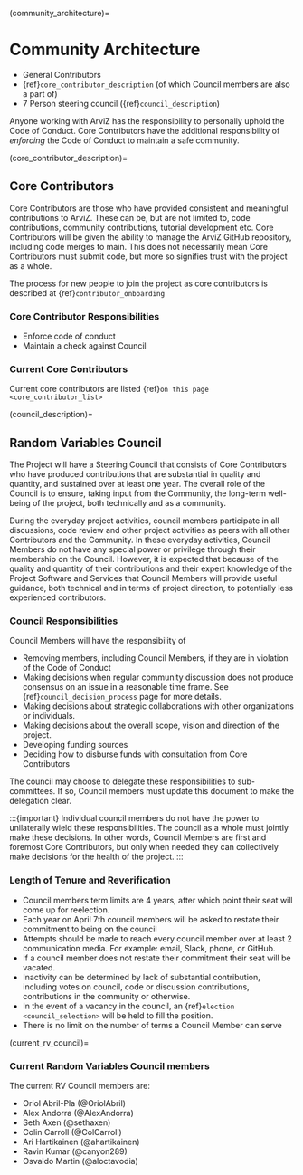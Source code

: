 (community_architecture)=
# Community Architecture

* General Contributors
* {ref}`core_contributor_description` (of which Council members are also a part of)
* 7 Person steering council ({ref}`council_description`)

Anyone working with ArviZ has the responsibility to personally uphold
the Code of Conduct. Core Contributors have the additional responsibility
of _enforcing_ the Code of Conduct to maintain a safe community.

(core_contributor_description)=
## Core Contributors
Core Contributors are those who have provided consistent and meaningful contributions to ArviZ.
These can be, but are not limited to, code contributions, community contributions, tutorial
development etc. Core Contributors will be given the ability to manage the ArviZ GitHub
repository, including code merges to main. This does not necessarily mean Core Contributors
must submit code, but more so signifies trust with the project as a whole.

The process for new people to join the project as core contributors is
described at {ref}`contributor_onboarding`

### Core Contributor Responsibilities
* Enforce code of conduct
* Maintain a check against Council

### Current Core Contributors
Current core contributors are listed {ref}`on this page <core_contributor_list>`

(council_description)=
## Random Variables Council
The Project will have a Steering Council that consists of Core Contributors
who have produced contributions that are substantial in quality and quantity,
and sustained over at least one year. The overall role of the Council is to
ensure, taking input from the Community, the
long-term well-being of the project, both technically and as a community.

During the everyday project activities, council members participate in all
discussions, code review and other project activities as peers with all other
Contributors and the Community. In these everyday activities, Council Members
do not have any special power or privilege through their membership on the
Council. However, it is expected that because of the quality and quantity of
their contributions and their expert knowledge of the Project Software and
Services that Council Members will provide useful guidance, both technical and
in terms of project direction, to potentially less experienced contributors.

### Council Responsibilities
Council Members will have the responsibility of
* Removing members, including Council Members, if they are in violation of the Code of Conduct
* Making decisions when regular community discussion does not produce consensus on an issue
  in a reasonable time frame. See {ref}`council_decision_process` page for more details.
* Making decisions about strategic collaborations with other organizations or individuals.
* Making decisions about the overall scope, vision and direction of the project.
* Developing funding sources
* Deciding how to disburse funds with consultation from Core Contributors

The council may choose to delegate these responsibilities to sub-committees. If so, Council members must update this document to make the delegation clear.

:::{important}
Individual council members do not have the power to unilaterally wield these
responsibilities. The council as a whole must jointly make these decisions.
In other words, Council Members are first and foremost Core Contributors, but only
when needed they can collectively make decisions for the health of the project.
:::

### Length of Tenure and Reverification
* Council members term limits are 4 years, after which point their seat will come up for reelection.
* Each year on April 7th council members will be asked to restate their commitment to being on the council
* Attempts should be made to reach every council member over at least 2 communication media. For example: email, Slack, phone, or GitHub.
* If a council member does not restate their commitment their seat will be vacated.
* Inactivity can be determined by lack of substantial contribution, including votes on council, code or discussion contributions, contributions in the community or otherwise.
* In the event of a vacancy in the council, an {ref}`election <council_selection>` will be held to fill the position.
* There is no limit on the number of terms a Council Member can serve

(current_rv_council)=
### Current Random Variables Council members
The current RV Council members are:

* Oriol Abril-Pla (@OriolAbril)
* Alex Andorra (@AlexAndorra)
* Seth Axen (@sethaxen)
* Colin Carroll (@ColCarroll)
* Ari Hartikainen (@ahartikainen)
* Ravin Kumar (@canyon289)
* Osvaldo Martin (@aloctavodia)
